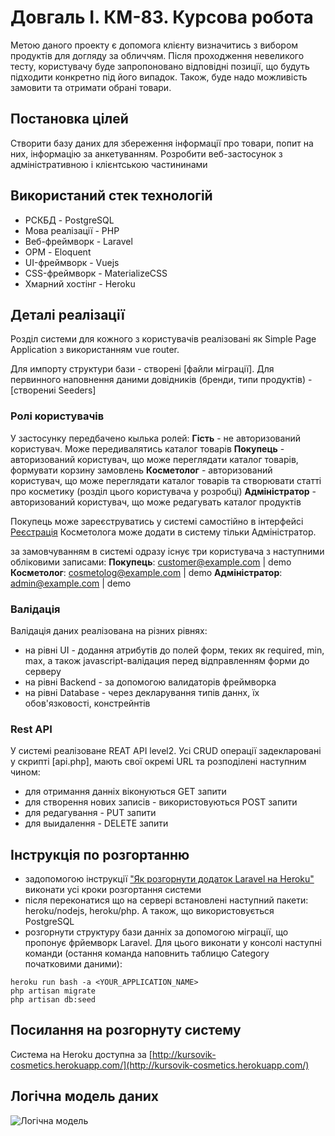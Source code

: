 # Довгаль І. КМ-83. Курсова робота
Метою даного проекту є допомога клієнту визначитись з вибором продуктів для догляду за обличчям. Після проходження невеликого тесту, користувачу буде запропоновано відповідні позиції, що будуть підходити конкретно під його випадок. Також, буде надо можливість замовити та отримати обрані товари.

## Постановка цілей
Створити базу даних для збереження інформації про товари, попит на них, інформацію за анкетуванням.
Розробити веб-застосунок з адміністративною і клієнтською частининами

## Використаний стек технологій
- РСКБД - PostgreSQL
- Мова реалізації - PHP
- Веб-фреймворк - Laravel
- ОРМ - Eloquent
- UI-фреймворк - Vuejs
- CSS-фреймворк - MaterializeCSS
- Хмарний хостінг - Heroku

## Деталі реалізації
Розділ системи для кожного з користувачів реалізовані як Simple Page Application з використанням vue router.

Для импорту структури бази - створені [файли міграції]. 
Для первинного наповнення даними довідників (бренди, типи продуктів) - [створениі Seeders]


### Ролі користувачів
У застосунку передбачено кылька ролей:
**Гість** - не авторизований користувач. Може передивалятись каталог товарів
**Покупець** - авторизований користувач, що може переглядати каталог товарів, формувати корзину замовлень
**Косметолог** - авторизований користувач, що може переглядати каталог товарів та створювати статті про косметику (розділ цього користувача у розробці)
**Адміністратор** - авторизований користувач, що може редагувать каталог продуктів

Покупець може зареєструватись у системі самостійно в інтерфейсі [Реєстрація](http://kursovik-cosmetics.herokuapp.com/register)
Косметолога може додати в систему тільки Адміністратор.

за замовчуванням в системі одразу існує три користувача з наступними обліковими записами:
**Покупець**: customer@example.com | demo
**Косметолог**: cosmetolog@example.com | demo
**Адміністратор**: admin@example.com | demo

### Валідація
Валідація даних реалізована на різних рівнях: 
- на рівні UI - додання атрибутів до полей форм, теких як required, min, max, а також javascript-валідация перед відправленням форми до серверу
- на рівні Backend - за допомогою валидаторів фреймворка
- на рівні Database - через декларування типів даннх, їх обов'язковості, констрейнтів

### Rest API
У системі реалізоване REAT API level2.
Усі CRUD операції задекларовані у скрипті [api.php], мають свої окремі URL та розподілені наступним чином:
- для отримання данніх віконуються GET запити
- для створення нових записів - використовуються POST запити
- для редагування - PUT запити
- для выидалення - DELETE запити


## Інструкція по розгортанню

- задопомогою інструкції ["Як розгорнути додаток Laravel на Heroku"](https://ru.hexlet.io/blog/posts/kak-razvernut-prilozhenie-laravel-na-heroku) виконати усі кроки розгортання системи
- після переконатися що на сервері встановлені наступний пакети: heroku/nodejs, heroku/php. А також, що використовується PostgreSQL
- розгорнути структуру бази данніх за допомогою міграції, що пропонує фрйемворк Laravel. Для цього виконати у консолі наступні команди (остання команда наповнить таблицю Category початковими даними):
```
heroku run bash -a <YOUR_APPLICATION_NAME>
php artisan migrate
php artisan db:seed
```
## Посилання на розгорнуту систему
Система на Heroku доступна за [http://kursovik-cosmetics.herokuapp.com/](http://kursovik-cosmetics.herokuapp.com/)

## Логічна модель даних
![Логічна модель](https://github.com/mdovgal/cosmetolog/blob/main/Logic_model.jpg)


